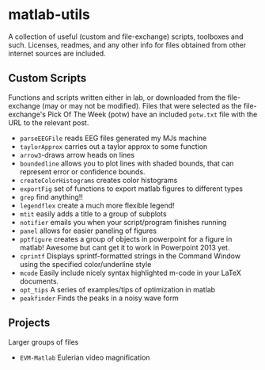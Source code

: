 matlab-utils
============

A collection of useful (custom and file-exchange) scripts, toolboxes and such.
Licenses, readmes, and any other info for files obtained from other internet
sources are included.


Custom Scripts
--------------

Functions and scripts written either in lab, or downloaded from the
file-exchange (may or may not be modified). Files that were selected as the
file-exchange's Pick Of The Week (potw) have an included `potw.txt` file with
the URL to the relevant post.

* `parseEEGFile`
    reads EEG files generated my MJs machine
* `taylorApprox`
    carries out a taylor approx to some function
* `arrow3`-draws arrow heads on lines
* `boundedline`
    allows you to plot lines with shaded bounds, that can represent error or confidence bounds.
* `createColorHistograms`
    creates color histograms
* `exportFig`
    set of functions to export matlab figures to different types
* `grep`
    find anything!!
* `legendflex`
    create a much more flexible legend!
* `mtit`
    easily adds a title to a group of subplots
* `notifier`
    emails you when your script/program finishes running
* `panel`
    allows for easier paneling of figures
* `pptfigure`
    creates a group of objects in powerpoint for a figure in matlab! Awesome but cant get it to work in Powerpoint 2013 yet.
* `cprintf`
    Displays sprintf-formatted strings in the Command Window using the specified color/underline style
* `mcode`
    Easily include nicely syntax highlighted m-code in your LaTeX documents.
* `opt_tips`
    A series of examples/tips of optimization in matlab
* `peakfinder`
    Finds the peaks in a noisy wave form


Projects
--------------

Larger groups of files

 * `EVM-Matlab`
    Eulerian video magnification
